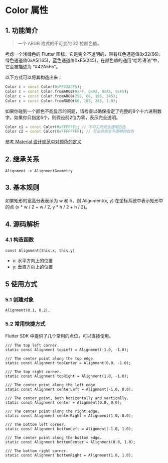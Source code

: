 # Color 属性
## 1. 功能简介
> 一个 ARGB 格式的不可变的 32 位颜色值。

考虑一个浅绿色的 Flutter 图标，它是完全不透明的，带有红色通道值0x32(66)，绿色通道值0xA5(165)，蓝色通道值0xF5(245)，在颜色值的通用“哈希语法”中，它会被描述为 “#42A5F5”。

以下方式可以将其构造出来：
```dart
Color c = const Color(0xFF42A5F5);
Color c = const Color.fromARGB(0xFF, 0x42, 0xA5, 0xF5);
Color c = const Color.fromARGB(255, 66, 165, 245);
Color c = const Color.fromRGBO(66, 165, 245, 1.0);

```

如果你碰到一个颜色不能显示的问题，请检查以确保指定了完整的8个十六进制数字。如果你只指定6个，则假设前2位为零，表示完全透明。
```dart
Color c1 = const Color(0xFFFFFF); // 不可见的完全透明白色
Color c2 = const Color(0xFFFFFFFF); // 可见的完全不透明的白色
```

[参考 Material 设计规范中对颜色的定义](https://docs.flutter.io/flutter/material/Colors-class.html)

## 2. 继承关系
```
Alignment -> AlignmentGeometry
```

## 3. 基本规则
如果矩形的宽高分表表示为 w 和 h，则 Alignment(x, y) 在坐标系统中表示矩形中的点 (x * w / 2 + w / 2, y * h / 2 + h / 2)。

## 4. 源码解析
### 4.1 构造函数
```
const Alignment(this.x, this.y)
```
* x: 水平方向上的位置
* y: 垂直方向上的位置

## 5 使用方式
### 5.1 创建对象
```
Alignment(0.1, 0.2),
```

### 5.2 常用快捷方式
Flutter SDK 中提供了几个常用的点位，可以直接使用。
```
/// The top left corner.
static const Alignment topLeft = Alignment(-1.0, -1.0);

/// The center point along the top edge.
static const Alignment topCenter = Alignment(0.0, -1.0);

/// The top right corner.
static const Alignment topRight = Alignment(1.0, -1.0);

/// The center point along the left edge.
static const Alignment centerLeft = Alignment(-1.0, 0.0);

/// The center point, both horizontally and vertically.
static const Alignment center = Alignment(0.0, 0.0);

/// The center point along the right edge.
static const Alignment centerRight = Alignment(1.0, 0.0);

/// The bottom left corner.
static const Alignment bottomLeft = Alignment(-1.0, 1.0);

/// The center point along the bottom edge.
static const Alignment bottomCenter = Alignment(0.0, 1.0);

/// The bottom right corner.
static const Alignment bottomRight = Alignment(1.0, 1.0);
```